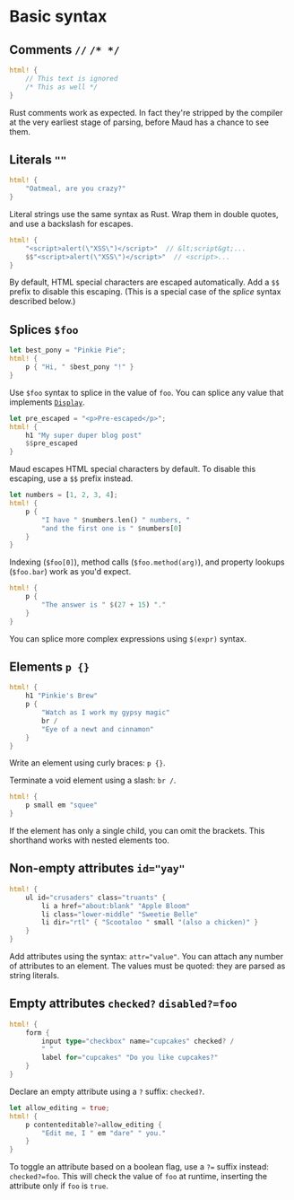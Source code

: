 # Basic syntax

## Comments `//` `/* */`

```rust
html! {
    // This text is ignored
    /* This as well */
}
```

Rust comments work as expected. In fact they're stripped by the compiler at the very earliest stage of parsing, before Maud has a chance to see them.

## Literals `""`

```rust
html! {
    "Oatmeal, are you crazy?"
}
```

Literal strings use the same syntax as Rust. Wrap them in double quotes, and use a backslash for escapes.

```rust
html! {
    "<script>alert(\"XSS\")</script>"  // &lt;script&gt;...
    $$"<script>alert(\"XSS\")</script>"  // <script>...
}
```

By default, HTML special characters are escaped automatically. Add a `$$` prefix to disable this escaping. (This is a special case of the *splice* syntax described below.)

## Splices `$foo`

```rust
let best_pony = "Pinkie Pie";
html! {
    p { "Hi, " $best_pony "!" }
}
```

Use `$foo` syntax to splice in the value of `foo`. You can splice any value that implements [`Display`][Display].

[Display]: http://doc.rust-lang.org/std/fmt/trait.Display.html

```rust
let pre_escaped = "<p>Pre-escaped</p>";
html! {
    h1 "My super duper blog post"
    $$pre_escaped
}
```

Maud escapes HTML special characters by default. To disable this escaping, use a `$$` prefix instead.

```rust
let numbers = [1, 2, 3, 4];
html! {
    p {
        "I have " $numbers.len() " numbers, "
        "and the first one is " $numbers[0]
    }
}
```

Indexing (`$foo[0]`), method calls (`$foo.method(arg)`), and property lookups (`$foo.bar`) work as you'd expect.

```rust
html! {
    p {
        "The answer is " $(27 + 15) "."
    }
}
```

You can splice more complex expressions using `$(expr)` syntax.

## Elements `p {}`

```rust
html! {
    h1 "Pinkie's Brew"
    p {
        "Watch as I work my gypsy magic"
        br /
        "Eye of a newt and cinnamon"
    }
}
```

Write an element using curly braces: `p {}`.

Terminate a void element using a slash: `br /`.

```rust
html! {
    p small em "squee"
}
```

If the element has only a single child, you can omit the brackets. This shorthand works with nested elements too.

## Non-empty attributes `id="yay"`

```rust
html! {
    ul id="crusaders" class="truants" {
        li a href="about:blank" "Apple Bloom"
        li class="lower-middle" "Sweetie Belle"
        li dir="rtl" { "Scootaloo " small "(also a chicken)" }
    }
}
```

Add attributes using the syntax: `attr="value"`. You can attach any number of attributes to an element. The values must be quoted: they are parsed as string literals.

## Empty attributes `checked?` `disabled?=foo`

```rust
html! {
    form {
        input type="checkbox" name="cupcakes" checked? /
        " "
        label for="cupcakes" "Do you like cupcakes?"
    }
}
```

Declare an empty attribute using a `?` suffix: `checked?`.

```rust
let allow_editing = true;
html! {
    p contenteditable?=allow_editing {
        "Edit me, I " em "dare" " you."
    }
}
```

To toggle an attribute based on a boolean flag, use a `?=` suffix instead: `checked?=foo`. This will check the value of `foo` at runtime, inserting the attribute only if `foo` is `true`.